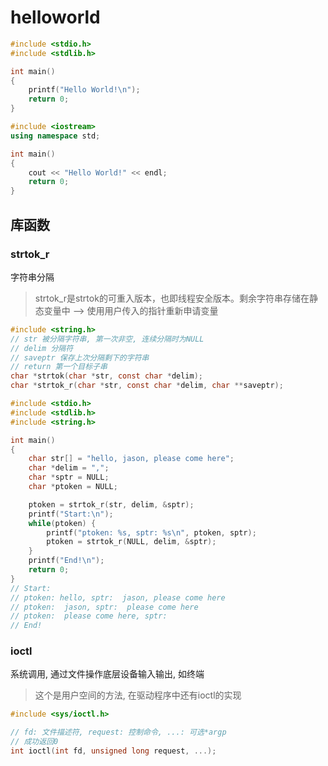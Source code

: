 # helloworld

```c tab="C"
#include <stdio.h>
#include <stdlib.h>

int main()
{
    printf("Hello World!\n");
    return 0;
}
```

```c++ tab="C++"
#include <iostream>
using namespace std;

int main()
{
    cout << "Hello World!" << endl;
    return 0;
}
```

## 库函数

### strtok_r

字符串分隔

> strtok_r是strtok的可重入版本，也即线程安全版本。剩余字符串存储在静态变量中  -->  使用用户传入的指针重新申请变量

```c tab="函数原型"
#include <string.h>
// str 被分隔字符串, 第一次非空, 连续分隔时为NULL
// delim 分隔符
// saveptr 保存上次分隔剩下的字符串
// return 第一个目标子串
char *strtok(char *str, const char *delim);
char *strtok_r(char *str, const char *delim, char **saveptr);
```

```c tab="代码示例"
#include <stdio.h>
#include <stdlib.h>
#include <string.h>

int main()
{
    char str[] = "hello, jason, please come here";
    char *delim = ",";
    char *sptr = NULL;
    char *ptoken = NULL;

    ptoken = strtok_r(str, delim, &sptr);
    printf("Start:\n");
    while(ptoken) {
        printf("ptoken: %s, sptr: %s\n", ptoken, sptr);
        ptoken = strtok_r(NULL, delim, &sptr);
    }
    printf("End!\n");
    return 0;
}
// Start:
// ptoken: hello, sptr:  jason, please come here
// ptoken:  jason, sptr:  please come here
// ptoken:  please come here, sptr:
// End!
```


### ioctl

系统调用, 通过文件操作底层设备输入输出, 如终端

> 这个是用户空间的方法, 在驱动程序中还有ioctl的实现

```c
#include <sys/ioctl.h>

// fd: 文件描述符, request: 控制命令, ...: 可选*argp
// 成功返回0
int ioctl(int fd, unsigned long request, ...);
```
